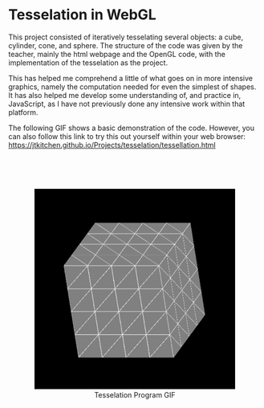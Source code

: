 # Tesselation in WebGL

This project consisted of iteratively tesselating several objects: a cube, cylinder, cone, and sphere. The structure of the code was given by the teacher,
mainly the html webpage and the OpenGL code, with the implementation of the tesselation as the project.

This has helped me comprehend a little of what goes on in more intensive graphics, namely the computation needed for even the simplest of shapes. It has also
helped me develop some understanding of, and practice in, JavaScript, as I have not previously done any intensive work within that platform.

The following GIF shows a basic demonstration of the code. However, you can also follow this link to try this out yourself within your web browser:
      https://jtkitchen.github.io/Projects/tesselation/tessellation.html

<br>
<br>
<br>

<p align="center">
  <img src="tesselation.gif" width="400">
      <br>
      Tesselation Program GIF
</p>
